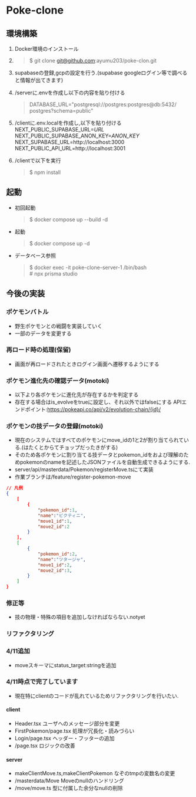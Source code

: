 # Poke-clone

## 環境構築
1. Docker環境のインストール
1. >$ git clone git@github.com:ayumu203/poke-clon.git
1. supabaseの登録,gcpの設定を行う.(supabase googleログイン等で調べると情報が出てきます)
1. /serverに.envを作成し以下の内容を貼り付ける
    > DATABASE_URL="postgresql://postgres:postgres@db:5432/ postgres?schema=public"
1. /clientに.env.localを作成し,以下を貼り付ける
NEXT_PUBLIC_SUPABASE_URL=*URL* \
NEXT_PUBLIC_SUPABASE_ANON_KEY=*ANON_KEY* \
NEXT_SUPABASE_URL=http://localhost:3000 \
NEXT_PUBLIC_API_URL=http://localhost:3001

1. /clientで以下を実行
    >$ npm install

## 起動
* 初回起動
    >$ docker compose up --build -d
* 起動
    >$ docker compose up -d
* データベース参照
    >$ docker exec -it poke-clone-server-1 /bin/bash \
    >\# npx prisma studio 

## 今後の実装

### ポケモンバトル
* 野生ポケモンとの戦闘を実装していく
* 一部のデータを変更する

### 再ロード時の処理(保留)
* 画面が再ロードされたときログイン画面へ遷移するようにする

### ポケモン進化先の確認データ(motoki)
* 以下より各ポケモンに進化先が存在するかを判定する
* 存在する場合はis_evolveをtrueに設定し、それ以外ではfalseにする
APIエンドポイント:https://pokeapi.co/api/v2/evolution-chain/{id}/

### ポケモンの技データの登録(motoki)
* 現在のシステムではすべてのポケモンにmove_idの1と2が割り当てられている.(はたくとからてチョップだったきがする)
* そのため各ポケモンに割り当てる技データとpokemon_idをおよび理解のためpokemonのnameを記述したJSONファイルを自動生成できるようにする.
* server/api/masterdata/Pokemon/registerMove.tsにて実装
* 作業ブランチは/feature/register-pokemon-move
```json
// 凡例
{
    [
        {
            "pokemon_id":1,
            "name":"ビクティニ",
            "move1_id":1,
            "move2_id":2
        }
    ],
    [
        {
            "pokemon_id":2,
            "name":"ツタージャ",
            "move1_id":2,
            "move2_id":3,
        }
    ]
}
``` 

### 修正等
* 技の物理・特殊の項目を追加しなければならない.notyet

### リファクタリング
### 4/11追加
* moveスキーマにstatus_target:stringを追加
### 4/11時点で完了しています
* 現在特にclientのコードが乱れているためリファクタリングを行いたい.

#### client
* Header.tsx
ユーザへのメッセージ部分を変更
* FirstPokemon/page.tsx
処理が冗長化・読みづらい
* Login/page.tsx
ヘッダー・フッターの追加
* /page.tsx
ロジックの改善

#### server
* makeClientMove.ts,makeClientPokemon
なぞのtmpの変数名の変更
* /masterdata/Move
Moveのnullのハンドリング
* /move/move.ts
型に付属した余分なnullの削除
